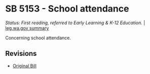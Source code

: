 # SB 5153 - School attendance
*Status: First reading, referred to Early Learning & K-12 Education.* | [leg.wa.gov summary](https://app.leg.wa.gov/billsummary?BillNumber=5153&Year=2021)

Concerning school attendance.

## Revisions
* [Original Bill](1/)